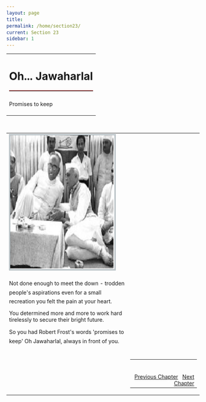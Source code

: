 ```yaml
---
layout: page
title: 
permalink: /home/section23/
current: Section 23
sidebar: 1
---
```

<table width="100%" cellspacing="0" cellpadding="0" border="0">
<tbody>
<tr>
<td colspan="2">
<h1 align="center">Oh... Jawaharlal</h1>
<hr width="100%" style="margin-top: 20px;margin-bottom: 20px;border: 0;border-top: 1px solid #930000;">
</td>
</tr>
<td align="left">
Promises to keep<br><br>
</td>
</tbody></table>
<table width="100%">
<tbody><tr><td>
<div id="authorpicbox">
    <img src="/nehru/23.png" width="280" height="350" class="authorPicLeft"></div>
</tr>
</td><td>
<div class="normal-text">
<p>
Not done enough
to meet the down - trodden people's
aspirations
even for a small recreation
you felt the pain
at your heart.
</p>
<p>
You determined more and more
to work hard tirelessly
to secure their bright future.
</p>
<p>
So you had
Robert Frost's words
'promises to keep'
Oh Jawaharlal,
always in front of you.
</p>
</td>
<br>
<tr>
<td width="125">&nbsp;</td>
<td>
<table width="100%">
<tbody><tr>
<td align="right">
<br>
<br>
<a class="btn btn-default" href="/home/section22" role="button">Previous Chapter</a> &nbsp; <a class="btn btn-default" href="/home/section24" role="button">Next Chapter</a>
</td>
</tr>
</tbody></table>
</td>
</tr>
</tbody>
</table>
<style type="text/css">
#authorpicbox {
line-height: 10px;
color: #666;
text-align: right;
float: left;
width: 272px;
margin-right: 30px;
margin-bottom: 5px;
letter-spacing: 0em;
}
.authorPicLeft {
border: 3px double #86959C;
}
</style>